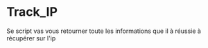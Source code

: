 # Track_IP
Se script vas vous retourner toute les informations que il à réussie à récupérer sur l'ip 
